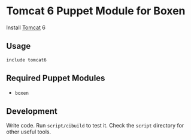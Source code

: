 # Tomcat 6 Puppet Module for Boxen

Install [Tomcat](http://tomcat.apache.org/) 6

## Usage

```puppet
include tomcat6
```

## Required Puppet Modules

* `boxen`

## Development

Write code. Run `script/cibuild` to test it. Check the `script`
directory for other useful tools.
